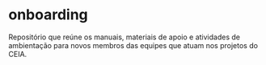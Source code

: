 # onboarding
Repositório que reúne os manuais, materiais de apoio e atividades de ambientação para novos membros das equipes que atuam nos projetos do CEIA.
